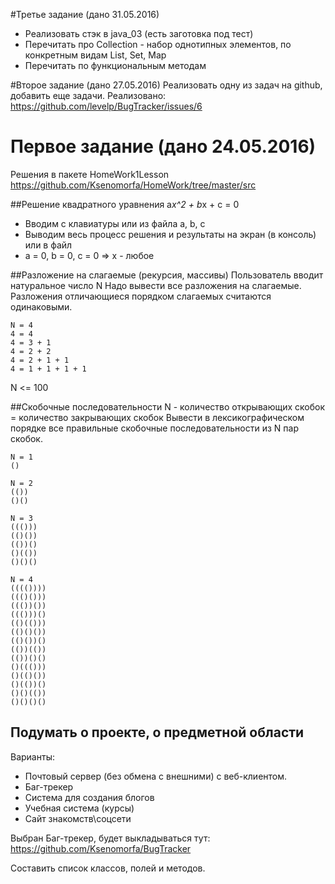 #Третье задание (дано 31.05.2016)
* Реализовать стэк в java_03 (есть заготовка под тест)
* Перечитать про Collection - набор однотипных элементов, по конкретным видам List, Set, Map
* Перечитать по функциональным методам

#Второе задание (дано 27.05.2016)
Реализовать одну из задач на github, добавить еще задачи.
Реализовано: https://github.com/levelp/BugTracker/issues/6  
# Первое задание (дано 24.05.2016)

Решения в пакете HomeWork1Lesson https://github.com/Ksenomorfa/HomeWork/tree/master/src

##Решение квадратного уравнения a*x^2 + b*x + c = 0
 * Вводим с клавиатуры или из файла a, b, c
 * Выводим весь процесс решения и результаты на экран (в консоль) или в файл
 * a = 0, b = 0, c = 0  =>  x - любое
  
##Разложение на слагаемые (рекурсия, массивы)
Пользователь вводит натуральное число N
Надо вывести все разложения на слагаемые. Разложения отличающиеся порядком слагаемых считаются одинаковыми.
```
N = 4
4 = 4
4 = 3 + 1
4 = 2 + 2
4 = 2 + 1 + 1
4 = 1 + 1 + 1 + 1
```
N <= 100

##Скобочные последовательности
N - количество открывающих скобок = количество закрывающих скобок
Вывести в лексикографическом порядке все правильные скобочные последовательности из N пар скобок.
```
N = 1
()
```
```
N = 2
(())
()()
```
```
N = 3
((()))
(()())
(())()
()(())
()()()
```
```
N = 4
(((())))
((()()))
((())())
((()))()
(()(()))
(()()())
(()())()
(())(())
(())()()
()((()))
()(()())
()(())()
()()(())
()()()()
```

## Подумать о проекте, о предметной области
Варианты:
* Почтовый сервер (без обмена с внешними) с веб-клиентом.
* Баг-трекер
* Система для создания блогов
* Учебная система (курсы)
* Сайт знакомств\соцсети 

Выбран Баг-трекер, будет выкладываться тут: https://github.com/Ksenomorfa/BugTracker 

Составить список классов, полей и методов.
